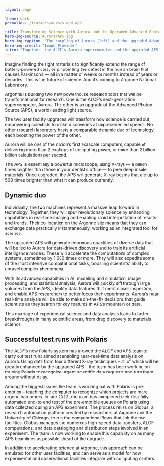 ```yaml
---
layout: page

theme: dark
permalink: /features/aurora-and-aps

title: Transforming Science with Aurora and the Upgraded Advanced Photon Source
hero-img-source: Aurora+APS.jpg
hero-img-caption: "The coupling of Aurora (left) and the upgraded Advanced Photon Source (APS) will spur revolutionary science at Argonne and beyond."
hero-img-credit: "Image Provider"
intro: "Together, the ALCF’s Aurora supercomputer and the upgraded APS will change science as we know it, combining exascale computing power with experimental science to  accelerate new discoveries."
---
```



Imagine finding the right materials to significantly extend the range of battery-powered cars, or pinpointing the defect in the human brain that causes Parkinson’s — all in a matter of weeks or months instead of years or decades. This is the future of science. And it’s coming to Argonne National Laboratory.

Argonne is building two new powerhouse research tools that will be transformational for research. One is the ALCF’s next-generation supercomputer, Aurora. The other is an upgrade of the Advanced Photon Source (APS), a world-leading light source.

The two user facility upgrades will transform how science is carried out, empowering scientists to make discoveries at unprecedented speeds. No other research laboratory hosts a comparable dynamic duo of technology, each boosting the power of the other.

Aurora will be one of the nation’s first exascale computers, capable of delivering more than 2 exaflops of computing power, or more than 2 billion billion calculations per second.

The APS is essentially a powerful microscope, using X-rays — a billion times brighter than those in your dentist’s office — to peer deep inside materials. Once upgraded, the APS will generate X-ray beams that are up to 500 times brighter than what it can produce currently.

## Dynamic duo

Individually, the two machines represent a massive leap forward in technology. Together, they will spur revolutionary science by enhancing capabilities in real-time imaging and enabling rapid interpretation of results and trends. Their co-location on the Argonne site means that they can exchange data practically instantaneously, working as an integrated tool for science.

The upgraded APS will generate enormous quantities of diverse data that will be fed to Aurora for data-driven discovery and to train its artificial intelligence models. These will accelerate the computations of complex systems, sometimes by 1,000 times or more. They will also expedite some of the most intensive computational tasks, boosting scientists’ ability to unravel complex phenomena.

With its advanced capabilties in AI, modeling and simulation, image processing, and statistical analysis, Aurora will quickly sift through large volumes from the APS, identify data features that merit closer inspection, and enable APS researchers to better focus their experiments. Aurora’s near real-time analysis will be able to make on-the-fly decisions that guide scientists as they search for key features in APS’s mountain of data.

This marriage of experimental science and data analysis leads to faster breakthroughs in many scientific areas, from drug discovery to materials science

## Successful test runs with Polaris 

The ALCF’s new Polaris system has allowed the ALCF and APS team to carry out test runs aimed at enabling near-real-time data analysis on Aurora. Using data from four different X-ray techniques – all of which will be greatly enhanced by the upgraded APS – the team has been working on training Polaris to recognize urgent scientific data requests and turn them around without delay. 

Among the biggest issues the team is working out with Polaris is pre-emption – teaching the computer to recognize which projects are more urgent than others. In late 2022, the team has completed their first fully automated end-to-end test of the pre-emptible queues on Polaris using data collected during an APS experiment. The process relies on Globus, a research automation platform created by researchers at Argonne and the University of Chicago, to run the computational flows that link the two facilities. Globus manages the numerous high-speed data transfers, ALCF computations, and data cataloging and distribution steps involved in an experiment. The team is now working to enable this capability on as many APS beamlines as possible ahead of the upgrade.

In addition to accelerating science at Argonne, this approach can be emulated for other user facilities, and can serve as a model for how experimental and observational facilities integrate with computing centers.
